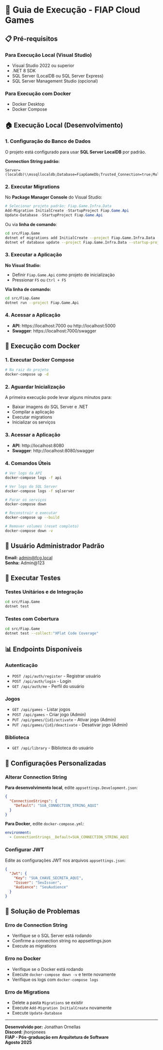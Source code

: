 # 🚀 Guia de Execução - FIAP Cloud Games

## 📋 Pré-requisitos

### Para Execução Local (Visual Studio)
- Visual Studio 2022 ou superior
- .NET 8 SDK
- SQL Server (LocalDB ou SQL Server Express)
- SQL Server Management Studio (opcional)

### Para Execução com Docker
- Docker Desktop
- Docker Compose

## 🏠 Execução Local (Desenvolvimento)

### 1. Configuração do Banco de Dados

O projeto está configurado para usar **SQL Server LocalDB** por padrão.

**Connection String padrão:**
```
Server=(localdb)\\mssqllocaldb;Database=FiapGameDb;Trusted_Connection=true;MultipleActiveResultSets=true
```

### 2. Executar Migrations

No **Package Manager Console** do Visual Studio:

```powershell
# Selecionar projeto padrão: Fiap.Game.Infra.Data
Add-Migration InitialCreate -StartupProject Fiap.Game.Api
Update-Database -StartupProject Fiap.Game.Api
```

Ou via **linha de comando**:

```bash
cd src/Fiap.Game
dotnet ef migrations add InitialCreate --project Fiap.Game.Infra.Data --startup-project Fiap.Game.Api
dotnet ef database update --project Fiap.Game.Infra.Data --startup-project Fiap.Game.Api
```

### 3. Executar a Aplicação

**No Visual Studio:**
- Definir `Fiap.Game.Api` como projeto de inicialização
- Pressionar `F5` ou `Ctrl + F5`

**Via linha de comando:**
```bash
cd src/Fiap.Game
dotnet run --project Fiap.Game.Api
```

### 4. Acessar a Aplicação

- **API**: https://localhost:7000 ou http://localhost:5000
- **Swagger**: https://localhost:7000/swagger

## 🐳 Execução com Docker

### 1. Executar Docker Compose

```bash
# Na raiz do projeto
docker-compose up -d
```

### 2. Aguardar Inicialização

A primeira execução pode levar alguns minutos para:
- Baixar imagens do SQL Server e .NET
- Compilar a aplicação
- Executar migrations
- Inicializar os serviços

### 3. Acessar a Aplicação

- **API**: http://localhost:8080
- **Swagger**: http://localhost:8080/swagger

### 4. Comandos Úteis

```bash
# Ver logs da API
docker-compose logs -f api

# Ver logs do SQL Server
docker-compose logs -f sqlserver

# Parar os serviços
docker-compose down

# Reconstruir e executar
docker-compose up --build

# Remover volumes (reset completo)
docker-compose down -v
```

## 👤 Usuário Administrador Padrão

**Email:** admin@fcg.local  
**Senha:** Admin@123

## 🧪 Executar Testes

### Testes Unitários e de Integração

```bash
cd src/Fiap.Game
dotnet test
```

### Testes com Cobertura

```bash
cd src/Fiap.Game
dotnet test --collect:"XPlat Code Coverage"
```

## 📊 Endpoints Disponíveis

### Autenticação
- `POST /api/auth/register` - Registrar usuário
- `POST /api/auth/login` - Login
- `GET /api/auth/me` - Perfil do usuário

### Jogos
- `GET /api/games` - Listar jogos
- `POST /api/games` - Criar jogo (Admin)
- `PUT /api/games/{id}/activate` - Ativar jogo (Admin)
- `PUT /api/games/{id}/deactivate` - Desativar jogo (Admin)

### Biblioteca
- `GET /api/library` - Biblioteca do usuário

## 🔧 Configurações Personalizadas

### Alterar Connection String

**Para desenvolvimento local**, edite `appsettings.Development.json`:

```json
{
  "ConnectionStrings": {
    "Default": "SUA_CONNECTION_STRING_AQUI"
  }
}
```

**Para Docker**, edite `docker-compose.yml`:

```yaml
environment:
  - ConnectionStrings__Default=SUA_CONNECTION_STRING_AQUI
```

### Configurar JWT

Edite as configurações JWT nos arquivos `appsettings.json`:

```json
{
  "Jwt": {
    "Key": "SUA_CHAVE_SECRETA_AQUI",
    "Issuer": "SeuIssuer",
    "Audience": "SeuAudience"
  }
}
```

## 🚨 Solução de Problemas

### Erro de Connection String
- Verifique se o SQL Server está rodando
- Confirme a connection string no appsettings.json
- Execute as migrations

### Erro no Docker
- Verifique se o Docker está rodando
- Execute `docker-compose down -v` e tente novamente
- Verifique os logs com `docker-compose logs`

### Erro de Migrations
- Delete a pasta `Migrations` se existir
- Execute `Add-Migration InitialCreate` novamente
- Execute `Update-Database`

---

**Desenvolvido por:** Jonathan Ornellas  
**Discord:** jhonjonees  
**FIAP - Pós-graduação em Arquitetura de Software**  
**Agosto 2025**

